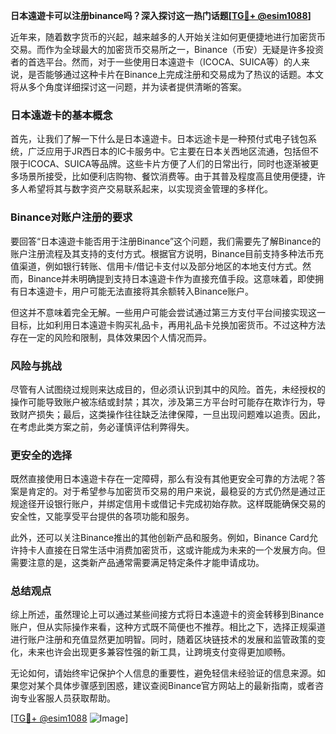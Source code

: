 **日本遠遊卡可以注册binance吗？深入探讨这一热门话题[[TG💪+ @esim1088](https://t.me/s/esim1088)]**

近年来，随着数字货币的兴起，越来越多的人开始关注如何更便捷地进行加密货币交易。而作为全球最大的加密货币交易所之一，Binance（币安）无疑是许多投资者的首选平台。然而，对于一些使用日本遠遊卡（ICOCA、SUICA等）的人来说，是否能够通过这种卡片在Binance上完成注册和交易成为了热议的话题。本文将从多个角度详细探讨这一问题，并为读者提供清晰的答案。

### 日本遠遊卡的基本概念

首先，让我们了解一下什么是日本遠遊卡。日本远途卡是一种预付式电子钱包系统，广泛应用于JR西日本的IC卡服务中。它主要在日本关西地区流通，包括但不限于ICOCA、SUICA等品牌。这些卡片方便了人们的日常出行，同时也逐渐被更多场景所接受，比如便利店购物、餐饮消费等。由于其普及程度高且使用便捷，许多人希望将其与数字资产交易联系起来，以实现资金管理的多样化。

### Binance对账户注册的要求

要回答“日本遠遊卡能否用于注册Binance”这个问题，我们需要先了解Binance的账户注册流程及其支持的支付方式。根据官方说明，Binance目前支持多种法币充值渠道，例如银行转账、信用卡/借记卡支付以及部分地区的本地支付方式。然而，Binance并未明确提到支持日本遠遊卡作为直接充值手段。这意味着，即使拥有日本遠遊卡，用户可能无法直接将其余额转入Binance账户。

但这并不意味着完全无解。一些用户可能会尝试通过第三方支付平台间接实现这一目标，比如利用日本遠遊卡购买礼品卡，再用礼品卡兑换加密货币。不过这种方法存在一定的风险和限制，具体效果因个人情况而异。

### 风险与挑战

尽管有人试图绕过规则来达成目的，但必须认识到其中的风险。首先，未经授权的操作可能导致账户被冻结或封禁；其次，涉及第三方平台时可能存在欺诈行为，导致财产损失；最后，这类操作往往缺乏法律保障，一旦出现问题难以追责。因此，在考虑此类方案之前，务必谨慎评估利弊得失。

### 更安全的选择

既然直接使用日本遠遊卡存在一定障碍，那么有没有其他更安全可靠的方法呢？答案是肯定的。对于希望参与加密货币交易的用户来说，最稳妥的方式仍然是通过正规途径开设银行账户，并绑定信用卡或借记卡完成初始存款。这样既能确保交易的安全性，又能享受平台提供的各项功能和服务。

此外，还可以关注Binance推出的其他创新产品和服务。例如，Binance Card允许持卡人直接在日常生活中消费加密货币，这或许能成为未来的一个发展方向。但需要注意的是，这类新产品通常需要满足特定条件才能申请成功。

### 总结观点

综上所述，虽然理论上可以通过某些间接方式将日本遠遊卡的资金转移到Binance账户，但从实际操作来看，这种方式既不简便也不推荐。相比之下，选择正规渠道进行账户注册和充值显然更加明智。同时，随着区块链技术的发展和监管政策的变化，未来也许会出现更多兼容性强的新工具，让跨境支付变得更加顺畅。

无论如何，请始终牢记保护个人信息的重要性，避免轻信未经验证的信息来源。如果您对某个具体步骤感到困惑，建议查阅Binance官方网站上的最新指南，或者咨询专业客服人员获取帮助。

[[TG💪+ @esim1088](https://t.me/s/esim1088) ![Image](https://i.postimg.cc/4NQfJmqS/Snipaste-2025-05-13-00-14-12.png)]